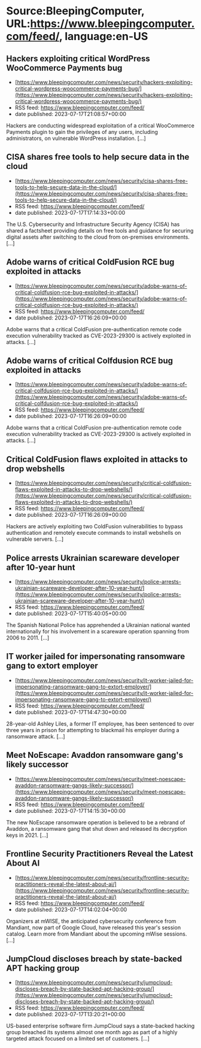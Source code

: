 # Source:BleepingComputer, URL:https://www.bleepingcomputer.com/feed/, language:en-US

## Hackers exploiting critical WordPress WooCommerce Payments bug
 - [https://www.bleepingcomputer.com/news/security/hackers-exploiting-critical-wordpress-woocommerce-payments-bug/](https://www.bleepingcomputer.com/news/security/hackers-exploiting-critical-wordpress-woocommerce-payments-bug/)
 - RSS feed: https://www.bleepingcomputer.com/feed/
 - date published: 2023-07-17T21:08:57+00:00

Hackers are conducting widespread exploitation of a critical WooCommerce Payments plugin to gain the privileges of any users, including administrators, on vulnerable WordPress installation. [...]

## CISA shares free tools to help secure data in the cloud
 - [https://www.bleepingcomputer.com/news/security/cisa-shares-free-tools-to-help-secure-data-in-the-cloud/](https://www.bleepingcomputer.com/news/security/cisa-shares-free-tools-to-help-secure-data-in-the-cloud/)
 - RSS feed: https://www.bleepingcomputer.com/feed/
 - date published: 2023-07-17T17:14:33+00:00

The U.S. Cybersecurity and Infrastructure Security Agency (CISA) has shared a factsheet providing details on free tools and guidance for securing digital assets after switching to the cloud from on-premises environments. [...]

## Adobe warns of critical ColdFusion RCE bug exploited in attacks
 - [https://www.bleepingcomputer.com/news/security/adobe-warns-of-critical-coldfusion-rce-bug-exploited-in-attacks/](https://www.bleepingcomputer.com/news/security/adobe-warns-of-critical-coldfusion-rce-bug-exploited-in-attacks/)
 - RSS feed: https://www.bleepingcomputer.com/feed/
 - date published: 2023-07-17T16:26:09+00:00

Adobe warns that a critical ColdFusion pre-authentication remote code execution vulnerability tracked as CVE-2023-29300 is actively exploited in attacks. [...]

## Adobe warns of critical Colfdusion RCE bug exploited in attacks
 - [https://www.bleepingcomputer.com/news/security/adobe-warns-of-critical-colfdusion-rce-bug-exploited-in-attacks/](https://www.bleepingcomputer.com/news/security/adobe-warns-of-critical-colfdusion-rce-bug-exploited-in-attacks/)
 - RSS feed: https://www.bleepingcomputer.com/feed/
 - date published: 2023-07-17T16:26:09+00:00

Adobe warns that a critical ColdFusion pre-authentication remote code execution vulnerability tracked as CVE-2023-29300 is actively exploited in attacks. [...]

## Critical ColdFusion flaws exploited in attacks to drop webshells
 - [https://www.bleepingcomputer.com/news/security/critical-coldfusion-flaws-exploited-in-attacks-to-drop-webshells/](https://www.bleepingcomputer.com/news/security/critical-coldfusion-flaws-exploited-in-attacks-to-drop-webshells/)
 - RSS feed: https://www.bleepingcomputer.com/feed/
 - date published: 2023-07-17T16:26:09+00:00

Hackers are actively exploiting two ColdFusion vulnerabilities to bypass authentication and remotely execute commands to install webshells on vulnerable servers. [...]

## Police arrests Ukrainian scareware developer after 10-year hunt
 - [https://www.bleepingcomputer.com/news/security/police-arrests-ukrainian-scareware-developer-after-10-year-hunt/](https://www.bleepingcomputer.com/news/security/police-arrests-ukrainian-scareware-developer-after-10-year-hunt/)
 - RSS feed: https://www.bleepingcomputer.com/feed/
 - date published: 2023-07-17T15:40:05+00:00

The Spanish National Police has apprehended a Ukrainian national wanted internationally for his involvement in a scareware operation spanning from 2006 to 2011. [...]

## IT worker jailed for impersonating ransomware gang to extort employer
 - [https://www.bleepingcomputer.com/news/security/it-worker-jailed-for-impersonating-ransomware-gang-to-extort-employer/](https://www.bleepingcomputer.com/news/security/it-worker-jailed-for-impersonating-ransomware-gang-to-extort-employer/)
 - RSS feed: https://www.bleepingcomputer.com/feed/
 - date published: 2023-07-17T14:47:30+00:00

28-year-old Ashley Liles, a former IT employee, has been sentenced to over three years in prison for attempting to blackmail his employer during a ransomware attack. [...]

## Meet NoEscape: Avaddon ransomware gang's likely successor
 - [https://www.bleepingcomputer.com/news/security/meet-noescape-avaddon-ransomware-gangs-likely-successor/](https://www.bleepingcomputer.com/news/security/meet-noescape-avaddon-ransomware-gangs-likely-successor/)
 - RSS feed: https://www.bleepingcomputer.com/feed/
 - date published: 2023-07-17T14:15:30+00:00

The new NoEscape ransomware operation is believed to be a rebrand of Avaddon, a ransomware gang that shut down and released its decryption keys in 2021. [...]

## Frontline Security Practitioners Reveal the Latest About AI
 - [https://www.bleepingcomputer.com/news/security/frontline-security-practitioners-reveal-the-latest-about-ai/](https://www.bleepingcomputer.com/news/security/frontline-security-practitioners-reveal-the-latest-about-ai/)
 - RSS feed: https://www.bleepingcomputer.com/feed/
 - date published: 2023-07-17T14:02:04+00:00

Organizers at mWISE, the anticipated cybersecurity conference from Mandiant, now part of Google Cloud, have released this year's session catalog. Learn more from Mandiant about the upcoming mWise sessions. [...]

## JumpCloud discloses breach by state-backed APT hacking group
 - [https://www.bleepingcomputer.com/news/security/jumpcloud-discloses-breach-by-state-backed-apt-hacking-group/](https://www.bleepingcomputer.com/news/security/jumpcloud-discloses-breach-by-state-backed-apt-hacking-group/)
 - RSS feed: https://www.bleepingcomputer.com/feed/
 - date published: 2023-07-17T13:20:21+00:00

US-based enterprise software firm JumpCloud says a state-backed hacking group breached its systems almost one month ago as part of a highly targeted attack focused on a limited set of customers. [...]

